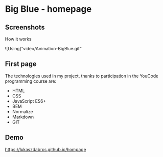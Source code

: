 # Big Blue - homepage

## Screenshots
How it works

![Using]"video/Animation-BigBlue.gif"

## First page
The technologies used in my project, thanks to participation in the YouCode programming course are: 
- HTML
- CSS
- JavaScript ES6+
- BEM 
- Normalize
- Markdown
- GIT

## Demo
https://lukaszdabros.github.io/hompage
